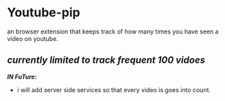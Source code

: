 # Youtube-pip
an browser extension that keeps track of how many times you have seen a video on youtube.

***currently limited to track frequent 100 vidoes***
-------
***IN FuTure:***
  - i will add server side services so that every video is goes into count. 
